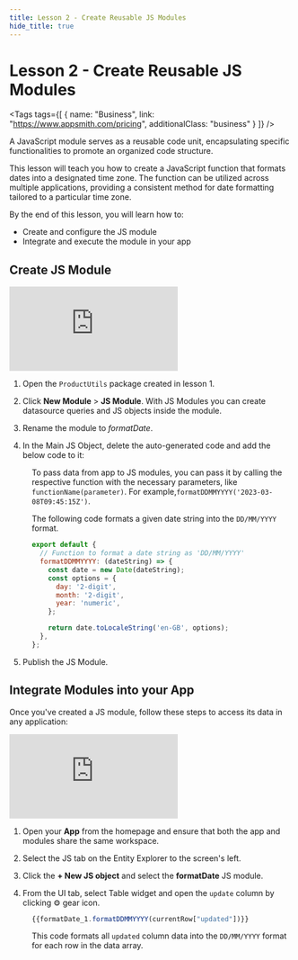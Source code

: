 ```yaml
---
title: Lesson 2 - Create Reusable JS Modules
hide_title: true
---
```


<!-- vale off -->

<div className="tag-wrapper">
 <h1>Lesson 2 - Create Reusable JS Modules</h1>

<Tags
tags={[
{ name: "Business", link: "https://www.appsmith.com/pricing", additionalClass: "business" }
]}
/>

</div>

<!-- vale on -->

A JavaScript module serves as a reusable code unit, encapsulating specific functionalities to promote an organized code structure. 

This lesson will teach you how to create a JavaScript function that formats dates into a designated time zone. The function can be utilized across multiple applications, providing a consistent method for date formatting tailored to a particular time zone.


By the end of this lesson, you will learn how to:

* Create and configure the JS module 
* Integrate and execute the module in your app


## Create JS Module


<div style={{ position: "relative", paddingBottom: "calc(50.520833333333336% + 41px)", height: "0", width: "100%" }}>
  <iframe src="https://demo.arcade.software/pB3QuP30nOH0g4Pn7W5B?embed" frameborder="0" loading="lazy" webkitallowfullscreen mozallowfullscreen allowfullscreen style={{ position: "absolute", top: "0", left: "0", width: "100%", height: "100%", colorScheme: "light" }} title="Appsmith | Connect Data">
  </iframe>
</div>


1. Open the `ProductUtils` package created in lesson 1.

2. Click **New Module** > **JS Module**. With JS Modules you can create datasource queries and JS objects inside the module.

3. Rename the module to _formatDate_.

4. In the Main JS Object, delete the auto-generated code and add the below code to it:

<dd>

To pass data from app to JS modules, you can pass it by calling the respective function with the necessary parameters, like  `functionName(parameter)`. For example,`formatDDMMYYYY('2023-03-08T09:45:15Z')`.

The following code formats a given date string into the `DD/MM/YYYY` format.
```js
export default {
  // Function to format a date string as 'DD/MM/YYYY'
  formatDDMMYYYY: (dateString) => {
    const date = new Date(dateString);
    const options = {
      day: '2-digit',
      month: '2-digit',
      year: 'numeric',
    };

    return date.toLocaleString('en-GB', options);
  },
};
```

</dd>



5. Publish the JS Module.

## Integrate Modules into your App

Once you've created a JS module, follow these steps to access its data in any application:


<div style={{ position: "relative", paddingBottom: "calc(50.520833333333336% + 41px)", height: "0", width: "100%" }}>
  <iframe src="https://demo.arcade.software/ZonOto4ANGQ93dPSGN9Q?embed" frameborder="0" loading="lazy" webkitallowfullscreen mozallowfullscreen allowfullscreen style={{ position: "absolute", top: "0", left: "0", width: "100%", height: "100%", colorScheme: "light" }} title="Appsmith | Connect Data">
  </iframe>
</div>


1. Open your **App** from the homepage and ensure that both the app and modules share the same workspace.

2. Select the JS tab on the Entity Explorer to the screen's left.

3. Click the **+ New JS object** and select the **formatDate** JS module.

4. From the UI tab, select Table widget and open the `update` column by clicking ⚙️ gear icon. 

<dd>

```js
{{formatDate_1.formatDDMMYYYY(currentRow["updated"])}}
```

This code formats all `updated` column data into the `DD/MM/YYYY` format for each row in the data array.


</dd>



